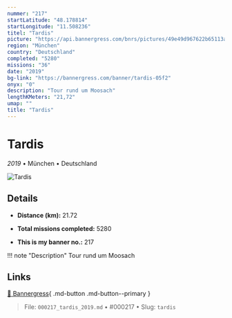 ```yaml
---
nummer: "217"
startLatitude: "48.178814"
startLongitude: "11.508236"
titel: "Tardis"
picture: "https://api.bannergress.com/bnrs/pictures/49e49d967622b65113a9f4cca54fa58a"
region: "München"
country: "Deutschland"
completed: "5280"
missions: "36"
date: "2019"
bg-link: "https://bannergress.com/banner/tardis-05f2"
onyx: "0"
description: "Tour rund um Moosach"
lengthKMeters: "21,72"
umap: ""
title: "Tardis"
---
```

# Tardis

*2019* • München • Deutschland

![Tardis](https://api.bannergress.com/bnrs/pictures/49e49d967622b65113a9f4cca54fa58a)

## Details
- **Distance (km):** 21.72

- **Total missions completed:** 5280
- **This is my banner no.:** 217


!!! note "Description"
    Tour rund um Moosach



## Links
[🔗 Bannergress](https://bannergress.com/banner/tardis-05f2){ .md-button .md-button--primary }



> File: `000217_tardis_2019.md` • #000217 • Slug: `tardis`
